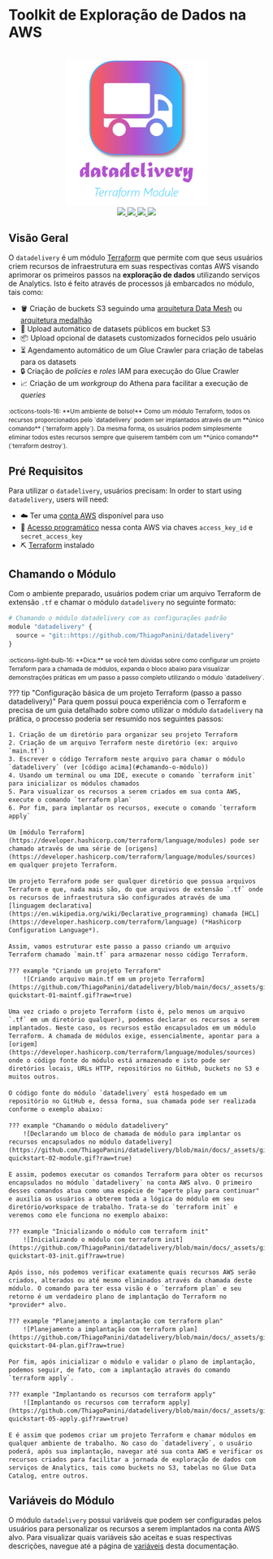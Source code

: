 # Toolkit de Exploração de Dados na AWS

<div align="center">
    <br><img src="https://github.com/ThiagoPanini/datadelivery/blob/v1.0.x/docs/_assets/imgs/logo/logo-com-nome.png?raw=true" width=280 alt="datadelivery-logo">
</div>

<div align="center">

  <a href="https://www.terraform.io/">
    <img src="https://img.shields.io/badge/terraform-grey?style=for-the-badge&logo=terraform&logoColor=B252D0">
  </a>

  <a href="https://www.mkdocs.org/">
    <img src="https://img.shields.io/badge/mkdocs-grey?style=for-the-badge&logo=markdown&logoColor=B252D0">
  </a>

  <a href="https://readthedocs.org/">
    <img src="https://img.shields.io/badge/readthedocs-grey?style=for-the-badge&logo=readthedocs&logoColor=B252D0">
  </a>

  <a href="https://github.com/">
    <img src="https://img.shields.io/badge/github-grey?style=for-the-badge&logo=github&logoColor=B252D0">
  </a>

</div>

## Visão Geral

O `datadelivery` é um módulo [Terraform](https://www.terraform.io/) que permite com que seus usuários criem recursos de infraestrutura em suas respectivas contas AWS visando aprimorar os primeiros passos na **exploração de dados** utilizando serviços de Analytics. Isto é feito através de processos já embarcados no módulo, tais como:

- 🪣 Criação de buckets S3 seguindo uma [arquitetura Data Mesh](https://www.datamesh-architecture.com/) ou [arquitetura medalhão](https://medium.com/@junshan0/medallion-architecture-what-why-and-how-ce07421ef06f)
- 🎲 Upload automático de datasets públicos em bucket S3
- 📦 Upload opcional de datasets customizados fornecidos pelo usuário
- ⏳ Agendamento automático de um Glue Crawler para criação de tabelas para os datasets
- 🔒 Criação de *policies* e *roles* IAM para execução do Glue Crawler
- 📈 Criação de um *workgroup* do Athena para facilitar a execução de *queries*

<small>
  :octicons-tools-16:
  **Um ambiente de bolso!** Como um módulo Terraform, todos os recursos proporcionados pelo `datadelivery` podem ser implantados através de um **único comando** (`terraform apply`). Da mesma forma, os usuários podem simplesmente eliminar todos estes recursos sempre que quiserem também com um **único comando** (`terraform destroy`).
</small>

## Pré Requisitos

Para utilizar o `datadelivery`, usuários precisam:
In order to start using `datadelivery`, users will need:

- ☁️ Ter uma [conta AWS](https://aws.amazon.com/premiumsupport/knowledge-center/create-and-activate-aws-account/) disponível para uso
- 🔑 [Acesso programático](https://docs.aws.amazon.com/general/latest/gr/aws-sec-cred-types.html) nessa conta AWS via chaves `access_key_id` e `secret_access_key`
- ⛏ [Terraform](https://www.terraform.io/) instalado

## Chamando o Módulo

Com o ambiente preparado, usuários podem criar um arquivo Terraform de extensão `.tf` e chamar o módulo `datadelivery` no seguinte formato:

```python
# Chamando o módulo datadelivery com as configurações padrão
module "datadelivery" {
  source = "git::https://github.com/ThiagoPanini/datadelivery"
}
```

<small>
  :octicons-light-bulb-16:
  **Dica:** se você tem dúvidas sobre como configurar um projeto Terraform para a chamada de módulos, expanda o bloco abaixo para visualizar demonstrações práticas em um passo a passo completo utilizando o módulo `datadelivery`.
</small>

??? tip "Configuração básica de um projeto Terraform (passo a passo datadelivery)"
    Para quem possui pouca experiência com o Terraform e precisa de um guia detalhado sobre como utilizar o módulo `datadelivery` na prática, o processo poderia ser resumido nos seguintes passos:

    1. Criação de um diretório para organizar seu projeto Terraform
    2. Criação de um arquivo Terraform neste diretório (ex: arquivo `main.tf`)
    3. Escrever o código Terraform neste arquivo para chamar o módulo `datadelivery` (ver [código acima](#chamando-o-módulo))
    4. Usando um terminal ou uma IDE, execute o comando `terraform init` para inicializar os módulos chamados
    5. Para visualizar os recursos a serem criados em sua conta AWS, execute o comando `terraform plan`
    6. Por fim, para implantar os recursos, execute o comando `terraform apply`

    Um [módulo Terraform](https://developer.hashicorp.com/terraform/language/modules) pode ser chamado através de uma série de [origens](https://developer.hashicorp.com/terraform/language/modules/sources) em qualquer projeto Terraform.

    Um projeto Terraform pode ser qualquer diretório que possua arquivos Terraform e que, nada mais são, do que arquivos de extensão `.tf` onde os recursos de infraestrutura são configurados através de uma [linguagem declarativa](https://en.wikipedia.org/wiki/Declarative_programming) chamada [HCL](https://developer.hashicorp.com/terraform/language) (*Hashicorp Configuration Language*).

    Assim, vamos estruturar este passo a passo criando um arquivo Terraform chamado `main.tf` para armazenar nosso código Terraform.

    ??? example "Criando um projeto Terraform"
        ![Criando arquivo main.tf em um projeto Terraform](https://github.com/ThiagoPanini/datadelivery/blob/main/docs/_assets/gifs/datadelivery-quickstart-01-maintf.gif?raw=true)

    Uma vez criado o projeto Terraform (isto é, pelo menos um arquivo `.tf` em um diretório qualquer), podemos declarar os recursos a serem implantados. Neste caso, os recursos estão encapsulados em um módulo Terraform. A chamada de módulos exige, essencialmente, apontar para a [origem](https://developer.hashicorp.com/terraform/language/modules/sources) onde o código fonte do módulo está armazenado e isto pode ser diretórios locais, URLs HTTP, repositórios no GitHub, buckets no S3 e muitos outros.
    
    O código fonte do módulo `datadelivery` está hospedado em um repositório no GitHub e, dessa forma, sua chamada pode ser realizada conforme o exemplo abaixo:

    ??? example "Chamando o módulo datadelivery"
        ![Declarando um bloco de chamada de módulo para implantar os recursos encapsulados no módulo datadelivery](https://github.com/ThiagoPanini/datadelivery/blob/main/docs/_assets/gifs/datadelivery-quickstart-02-module.gif?raw=true)

    E assim, podemos executar os comandos Terraform para obter os recursos encapsulados no módulo `datadelivery` na conta AWS alvo. O primeiro desses comandos atua como uma espécie de "aperte play para continuar" e auxilia os usuários a obterem toda a lógica do módulo em seu diretório/workspace de trabalho. Trata-se do `terraform init` e veremos como ele funciona no exemplo abaixo:

    ??? example "Inicializando o módulo com terraform init"
        ![Inicializando o módulo com terraform init](https://github.com/ThiagoPanini/datadelivery/blob/main/docs/_assets/gifs/datadelivery-quickstart-03-init.gif?raw=true)

    Após isso, nós podemos verificar exatamente quais recursos AWS serão criados, alterados ou até mesmo eliminados através da chamada deste módulo. O comando para ter essa visão é o `terraform plan` e seu retorno é um verdadeiro plano de implantação do Terraform no *provider* alvo.

    ??? example "Planejamento a implantação com terraform plan"
        ![Planejamento a implantação com terraform plan](https://github.com/ThiagoPanini/datadelivery/blob/main/docs/_assets/gifs/datadelivery-quickstart-04-plan.gif?raw=true)

    Por fim, após inicializar o módulo e validar o plano de implantação, podemos seguir, de fato, com a implantação através do comando `terraform apply`.

    ??? example "Implantando os recursos com terraform apply"
        ![Implantando os recursos com terraform apply](https://github.com/ThiagoPanini/datadelivery/blob/main/docs/_assets/gifs/datadelivery-quickstart-05-apply.gif?raw=true)
    
    E é assim que podemos criar um projeto Terraform e chamar módulos em qualquer ambiente de trabalho. No caso do `datadelivery`, o usuário poderá, após sua implantação, navegar até sua conta AWS e verificar os recursos criados para facilitar a jornada de exploração de dados com serviços de Analytics, tais como buckets no S3, tabelas no Glue Data Catalog, entre outros.

## Variáveis do Módulo 

O módulo `datadelivery` possui variáveis que podem ser configuradas pelos usuários para personalizar os recursos a serem implantados na conta AWS alvo. Para visualizar quais variáveis são aceitas e suas respectivas descrições, navegue até a página de [variáveis](./variables.md) desta documentação.
